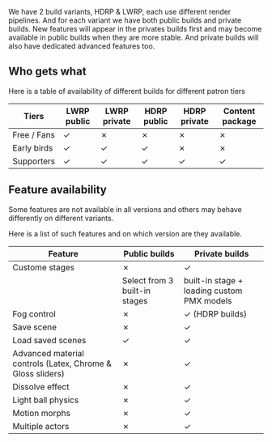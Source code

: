 We have 2 build variants, HDRP & LWRP, each use different render pipelines. And for each variant we have both public builds and private builds. New features will appear in the privates builds first and may become available in public builds when they are more stable. And private builds will also have dedicated advanced features too. 

## Who gets what ##
Here is a table of availability of different builds for different patron tiers

Tiers | LWRP public | LWRP private | HDRP public | HDRP private | Content package
--- | --- | --- | --- | --- | --- | 
Free / Fans | ✓ | ✗ | ✗ | ✗ | ✗ 
Early birds | ✓ | ✓ | ✓ | ✗ | ✗ 
Supporters | ✓ | ✓ | ✓ | ✓ | ✓ 


## Feature availability ##

Some features are not available in all versions and others may behave differently on different variants. 

Here is a list of such features and on which version are they available.

Feature | Public builds | Private builds
--- | --- | ---
Custome stages | ✗ | ✓
| | Select from 3 built-in stages | built-in stage + loading custom PMX models
Fog control | ✗ | ✓ (HDRP builds)
Save scene | ✗ | ✓
Load saved scenes | ✓ | ✓
Advanced material controls (Latex, Chrome & Gloss sliders) | ✗ | ✓
Dissolve effect | ✗ | ✓
Light ball physics | ✗ | ✓
Motion morphs | ✗ | ✓
Multiple actors | ✗ | ✓
